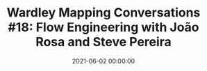 ---
title: 'Wardley Mapping Conversations #18: Flow Engineering with João Rosa and Steve Pereira'
description: >
 Ben and David are joined by Steve Pereira and João Rosa to talk about Flow Engineering.
conference: 'Wardley Mapping Conversations'
type: 'panel'
location: 'online'
website: https://learnwardleymapping.com/event/wardley-mapping-conversations-17-flow-engineering-with-joao-rosa-and-steve-pereira/
videoYoutube: 'aYKrfJOtI9A'
date: 2021-06-02 00:00:00
featured_image: '/images/speaking/2021-06-02-wardley-mapping-conversations-flow-engineering-with-joao-rosa-and-steve-pereira.webp'
---